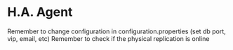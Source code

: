 # H.A. Agent

Remember to change configuration in configuration.properties (set db port, vip, email, etc)
Remember to check if the physical replication is online
